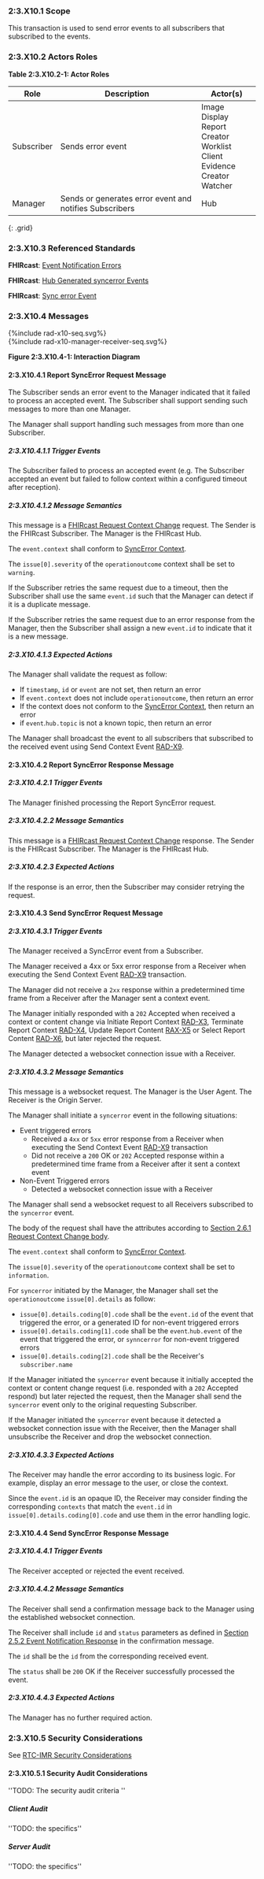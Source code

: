 ### 2:3.X10.1 Scope

This transaction is used to send error events to all subscribers that subscribed to the events.

### 2:3.X10.2 Actors Roles

**Table 2:3.X10.2-1: Actor Roles**

| Role | Description | Actor(s) |
|------|-------------|----------|
| Subscriber | Sends error event | Image Display<br>Report Creator<br>Worklist Client<br>Evidence Creator<br>Watcher |
| Manager | Sends or generates error event and notifies Subscribers | Hub |
{: .grid}

### 2:3.X10.3 Referenced Standards

**FHIRcast**: [Event Notification Errors](https://build.fhir.org/ig/HL7/fhircast-docs/2-5-EventNotification.html#event-notification-errors)

**FHIRcast**: [Hub Generated syncerror Events](https://build.fhir.org/ig/HL7/fhircast-docs/2-5-EventNotification.html#hub-generated-syncerror-events)

**FHIRcast**: [Sync error Event](https://build.fhir.org/ig/HL7/fhircast-docs/3-2-1-syncerror.html)

### 2:3.X10.4 Messages

<div>
{%include rad-x10-seq.svg%}
</div>

<div style="clear: left"/>

<div>
{%include rad-x10-manager-receiver-seq.svg%}
</div>

<div style="clear: left"/>

**Figure 2:3.X10.4-1: Interaction Diagram**

#### 2:3.X10.4.1 Report SyncError Request Message
The Subscriber sends an error event to the Manager indicated that it failed to process an accepted event. The Subscriber shall support sending such messages to more than one Manager.

The Manager shall support handling such messages from more than one Subscriber. 

##### 2:3.X10.4.1.1 Trigger Events

The Subscriber failed to process an accepted event (e.g. The Subscriber accepted an event but failed to follow context within a configured timeout after reception).

##### 2:3.X10.4.1.2 Message Semantics

This message is a [FHIRcast Request Context Change](https://build.fhir.org/ig/HL7/fhircast-docs/2-6-RequestContextChange.html#request-context-change-body) request. The Sender is the FHIRcast Subscriber. The Manager is the FHIRcast Hub.

The `event.context` shall conform to [SyncError Context](https://build.fhir.org/ig/HL7/fhircast-docs/3-2-1-syncerror.html#context).

The `issue[0].severity` of the `operationoutcome` context shall be set to `warning`.

If the Subscriber retries the same request due to a timeout, then the Subscriber shall use the same `event.id` such that the Manager can detect if it is a duplicate message.

If the Subscriber retries the same request due to an error response from the Manager, then the Subscriber shall assign a new `event.id` to indicate that it is a new message.

##### 2:3.X10.4.1.3 Expected Actions

The Manager shall validate the request as follow:

* If `timestamp`, `id` or `event` are not set, then return an error
* If `event.context` does not include `operationoutcome`, then return an error
* If the context does not conform to the [SyncError Context](https://build.fhir.org/ig/HL7/fhircast-docs/3-2-1-syncerror.html#context), then return an error
* if `event`.`hub.topic` is not a known topic, then return an error

The Manager shall broadcast the event to all subscribers that subscribed to the received event using Send Context Event [RAD-X9](rad-x9.html).

#### 2:3.X10.4.2 Report SyncError Response Message

##### 2:3.X10.4.2.1 Trigger Events

The Manager finished processing the Report SyncError request.

##### 2:3.X10.4.2.2 Message Semantics

This message is a [FHIRcast Request Context Change]() response. The Sender is the FHIRcast Subscriber. The Manager is the FHIRcast Hub.

##### 2:3.X10.4.2.3 Expected Actions

If the response is an error, then the Subscriber may consider retrying the request.

#### 2:3.X10.4.3 Send SyncError Request Message

##### 2:3.X10.4.3.1 Trigger Events

The Manager received a SyncError event from a Subscriber.

The Manager received a 4xx or 5xx error response from a Receiver when executing the Send Context Event [RAD-X9](rad-x9.html) transaction.

The Manager did not receive a `2xx` response within a predetermined time frame from a Receiver after the Manager sent a context event. 

The Manager initially responded with a `202` Accepted when received a context or content change via Initiate Report Context [RAD-X3](rad-x3.html), Terminate Report Context [RAD-X4](rad-x4.html), Update Report Content [RAX-X5](rad-x5.html) or Select Report Content [RAD-X6](rad-x6.html), but later rejected the request.

The Manager detected a websocket connection issue with a Receiver.

##### 2:3.X10.4.3.2 Message Semantics

This message is a websocket request. The Manager is the User Agent. The Receiver is the Origin Server.

The Manager shall initiate a `syncerror` event in the following situations:
- Event triggered errors
    - Received a `4xx` or `5xx` error response from a Receiver when executing the Send Context Event [RAD-X9](rad-x9.html) transaction
    - Did not receive a `200` OK or `202` Accepted response within a predetermined time frame from a Receiver after it sent a context event
- Non-Event Triggered errors
    - Detected a websocket connection issue with a Receiver

The Manager shall send a websocket request to all Receivers subscribed to the `syncerror` event.

The body of the request shall have the attributes according to [Section 2.6.1 Request Context Change body](https://build.fhir.org/ig/HL7/fhircast-docs/2-6-RequestContextChange.html#request-context-change-body).

The `event.context` shall conform to [SyncError Context](https://build.fhir.org/ig/HL7/fhircast-docs/3-2-1-syncerror.html#context).

The `issue[0].severity` of the `operationoutcome` context shall be set to `information`.

For `syncerror` initiated by the Manager, the Manager shall set the `operationoutcome` `issue[0].details` as follow:
- `issue[0].details.coding[0].code` shall be the `event.id` of the event that triggered the error, or a generated ID for non-event triggered errors
- `issue[0].details.coding[1].code` shall be the `event`.`hub.event` of the event that triggered the error, or `synncerror` for non-event triggered errors
- `issue[0].details.coding[2].code` shall be the Receiver's `subscriber.name`

If the Manager initiated the `syncerror` event because it initially accepted the context or content change request (i.e. responded with a `202` Accepted respond) but later rejected the request, then the Manager shall send the `syncerror` event only to the original requesting Subscriber. 

If the Manager initiated the `syncerror` event because it detected a websocket connection issue with the Receiver, then the Manager shall unsubscribe the Receiver and drop the websocket connection.

##### 2:3.X10.4.3.3 Expected Actions

The Receiver may handle the error according to its business logic. For example, display an error message to the user, or close the context.

Since the `event.id` is an opaque ID, the Receiver may consider finding the corresponding `contexts` that match the `event.id` in `issue[0].details.coding[0].code` and use them in the error handling logic.

#### 2:3.X10.4.4 Send SyncError Response Message

##### 2:3.X10.4.4.1 Trigger Events

The Receiver accepted or rejected the event received.

##### 2:3.X10.4.4.2 Message Semantics

The Receiver shall send a confirmation message back to the Manager using the established websocket connection.

The Receiver shall include `id` and `status` parameters as defined in [Section 2.5.2 Event Notification Response](https://build.fhir.org/ig/HL7/fhircast-docs/2-5-EventNotification.html#event-notification-response) in the confirmation message.

The `id` shall be the `id` from the corresponding received event.

The `status` shall be `200` OK if the Receiver successfully processed the event.

##### 2:3.X10.4.4.3 Expected Actions

The Manager has no further required action.

### 2:3.X10.5 Security Considerations

See [RTC-IMR Security Considerations](volume-1.html#1xx5-rtc-imr-security-considerations)

#### 2:3.X10.5.1 Security Audit Considerations

''TODO: The security audit criteria ''

##### Client Audit 

''TODO: the specifics''

##### Server Audit 

''TODO: the specifics''
